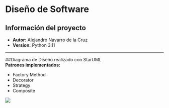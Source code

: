 # Diseño de Software
## Información del proyecto
- **Autor:** Alejandro Navarro de la Cruz
- **Version:** Python 3.11
---
##Diagrama de Diseño realizado con StarUML <br/>
**Patrones implementados:**
- Factory Method
- Decorator
- Strategy
- Composite
<img src="https://github.com/alenavarroxp/laberintoPython/blob/main/DesignDiagram/DiagramaDise%C3%B1o.jpg"/>
